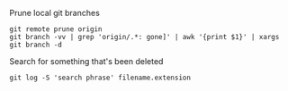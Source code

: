 Prune local git branches
```
git remote prune origin 
git branch -vv | grep 'origin/.*: gone]' | awk '{print $1}' | xargs git branch -d
```

Search for something that's been deleted
```
git log -S 'search phrase' filename.extension     
```
